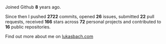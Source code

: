 Joined Github **8** years ago.

Since then I pushed **2722** commits, opened **26** issues, submitted **22** pull requests, received **166** stars across **72** personal projects and contributed to **16** public repositories.

Find out more about me on [lukasbach.com](https://lukasbach.com)
